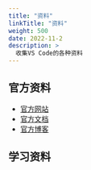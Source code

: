 ```yaml
---
title: "资料"
linkTitle: "资料"
weight: 500
date: 2022-11-2
description: >
  收集VS Code的各种资料
---
```


## 官方资料

- [官方网站](https://code.visualstudio.com/)
- [官方文档](https://code.visualstudio.com/docs)
- [官方博客](https://code.visualstudio.com/blogs/)


## 学习资料



